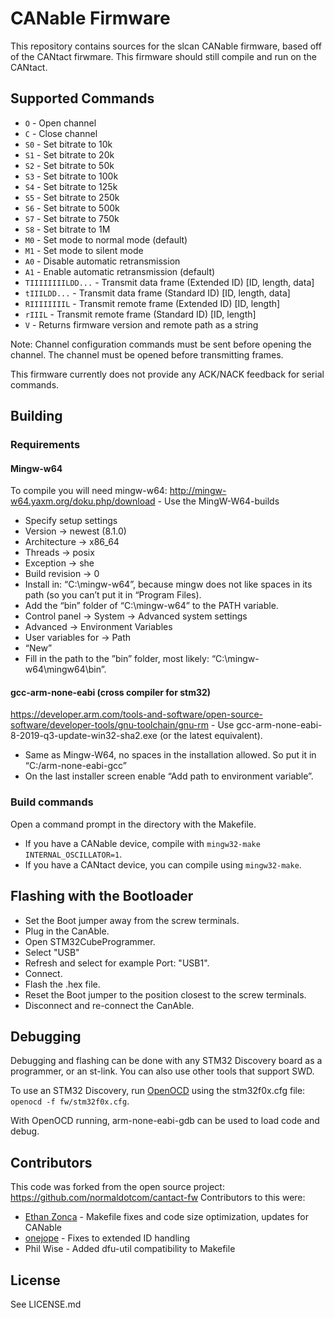 # CANable Firmware

This repository contains sources for the slcan CANable firmware, based off of the CANtact firwmare. This firmware should still compile and run on the CANtact.

## Supported Commands

- `O` - Open channel 
- `C` - Close channel 
- `S0` - Set bitrate to 10k
- `S1` - Set bitrate to 20k
- `S2` - Set bitrate to 50k
- `S3` - Set bitrate to 100k
- `S4` - Set bitrate to 125k
- `S5` - Set bitrate to 250k
- `S6` - Set bitrate to 500k
- `S7` - Set bitrate to 750k
- `S8` - Set bitrate to 1M
- `M0` - Set mode to normal mode (default)
- `M1` - Set mode to silent mode
- `A0` - Disable automatic retransmission 
- `A1` - Enable automatic retransmission (default)
- `TIIIIIIIILDD...` - Transmit data frame (Extended ID) [ID, length, data]
- `tIIILDD...` - Transmit data frame (Standard ID) [ID, length, data]
- `RIIIIIIIIL` - Transmit remote frame (Extended ID) [ID, length]
- `rIIIL` - Transmit remote frame (Standard ID) [ID, length]
- `V` - Returns firmware version and remote path as a string

Note: Channel configuration commands must be sent before opening the channel. The channel must be opened before transmitting frames.

This firmware currently does not provide any ACK/NACK feedback for serial commands.

## Building

### Requirements

#### Mingw-w64

To compile you will need mingw-w64:
http://mingw-w64.yaxm.org/doku.php/download - Use the MingW-W64-builds
-	Specify setup settings
  - Version -> newest (8.1.0)
  - Architecture -> x86_64
  - Threads -> posix
  - Exception -> she
  - Build revision -> 0
-	Install in: “C:\mingw-w64”, because mingw does not like spaces in its path (so you can’t put it in “Program Files).
-	Add the “bin” folder of “C:\mingw-w64” to the PATH variable.
  - Control panel -> System -> Advanced system settings
  - Advanced -> Environment Variables
  - User variables for <account> -> Path
  - “New”
  - Fill in the path to the ”bin” folder, most likely: “C:\mingw-w64\mingw64\bin”.


#### gcc-arm-none-eabi (cross compiler for stm32)

https://developer.arm.com/tools-and-software/open-source-software/developer-tools/gnu-toolchain/gnu-rm - Use gcc-arm-none-eabi-8-2019-q3-update-win32-sha2.exe (or the latest equivalent).

-	Same as Mingw-W64, no spaces in the installation allowed. So put it in “C:/arm-none-eabi-gcc”
-	On the last installer screen enable “Add path to environment variable”.

### Build commands

Open a command prompt in the directory with the Makefile.

- If you have a CANable device, compile with `mingw32-make INTERNAL_OSCILLATOR=1`.
- If you have a CANtact device, you can compile using `mingw32-make`. 

## Flashing with the Bootloader

- Set the Boot jumper away from the screw terminals.
- Plug in the CanAble.
- Open STM32CubeProgrammer.
- Select "USB"
- Refresh and select for example Port: "USB1".
- Connect.
- Flash the .hex file.
- Reset the Boot jumper to the position closest to the screw terminals.
- Disconnect and re-connect the CanAble.

## Debugging

Debugging and flashing can be done with any STM32 Discovery board as a
programmer, or an st-link. You can also use other tools that support SWD.

To use an STM32 Discovery, run [OpenOCD](http://openocd.sourceforge.net/) using
the stm32f0x.cfg file: `openocd -f fw/stm32f0x.cfg`.

With OpenOCD running, arm-none-eabi-gdb can be used to load code and debug.

## Contributors

This code was forked from the open source project: https://github.com/normaldotcom/cantact-fw
Contributors to this were:
- [Ethan Zonca](https://github.com/normaldotcom) - Makefile fixes and code size optimization, updates for CANable
- [onejope](https://github.com/onejope) - Fixes to extended ID handling
- Phil Wise - Added dfu-util compatibility to Makefile

## License

See LICENSE.md
